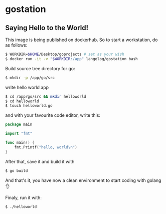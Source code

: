 # gostation

## Saying Hello to the World!

This image is being published on dockerhub. So to start a workstation, do as follows:

```bash
$ WORKDIR=$HOME/Desktop/goprojects # set as your wish
$ docker run -it -v "$WORKDIR:/app" langelog/gostation bash
```

Build source tree directory for go:

```bash
$ mkdir -p /app/go/src
```

write hello world app

```bash
$ cd /app/go/src && mkdir helloworld
$ cd helloworld
$ touch helloworld.go
```

and with your favourite code editor, write this:

```go
package main

import "fmt"

func main() {
	fmt.Printf("hello, world\n")
}
```

After that, save it and build it with

```bash
$ go build
```

And that's it, you have now a clean environment to start coding with golang 👌

Finaly, run it with:

```bash
$ ./helloworld
```
